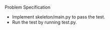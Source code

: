 Problem Specification 

- Implement skeleton/main.py to pass the test. 
- Run the test by running test.py. 